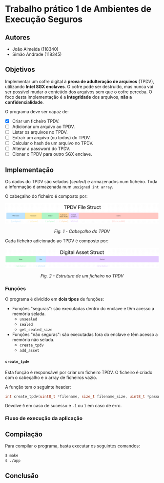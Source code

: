 # Trabalho prático 1 de Ambientes de Execução Seguros

## Autores
- João Almeida (118340)
- Simão Andrade (118345)

## Objetivos

Implementar um cofre digital à **prova de adulteração de arquivos** (TPDV), utilizando **Intel SGX enclaves**. O cofre pode ser destruído, mas nunca vai ser possível mudar o conteúdo dos arquivos sem que o cofre perceba. O foco desta implementação é a **integridade** dos arquivos, **não a confidencialidade**.

O programa deve ser capaz de:
- [x] Criar um ficheiro TPDV.
- [ ] Adicionar um arquivo ao TPDV.
- [ ] Listar os arquivos no TPDV.
- [ ] Extrair um arquivo (ou todos) do TPDV.
- [ ] Calcular o hash de um arquivo no TPDV.
- [ ] Alterar a password do TPDV.
- [ ] Clonar o TPDV para outro SGX enclave.

## Implementação

Os dados do TPDV são selados (*sealed*) e armazenados num ficheiro. Toda a informação é armazenada num `unsigned int array`.

O cabeçalho do ficheiro é composto por:

<p align="center">
  <img src="img/tpdv.png" alt="Cabeçalho do ficheiro TPDV" width="1200"/>
</p>
<p align="center">
  <i>Fig. 1 - Cabeçalho do TPDV</i>
</p>

Cada ficheiro adicionado ao TPDV é composto por:

<p align="center">
  <img src="img/asset.png" alt="Cabeçalho do ficheiro TPDV" width="1200"/>
</p>

<p align="center">
  <i>Fig. 2 - Estrutura de um ficheiro no TPDV</i>
</p>

### Funções

O programa é dividido em **dois tipos** de funções:
- Funções "seguras": são executadas dentro do enclave e têm acesso a memória selada.
  - `unsealed`
  - `sealed`
  - `get_sealed_size`
- Funções "não seguras": são executadas fora do enclave e têm acesso a memória não selada. 
  - `create_tpdv`
  - `add_asset`

#### `create_tpdv`

Esta função é responsável por criar um ficheiro TPDV. O ficheiro é criado com o cabeçalho e o array de ficheiros vazio.

A função tem o seguinte header:
```c
int create_tpdv(uint8_t *filename, size_t filename_size, uint8_t *password, size_t password_size, uint8_t *creator, size_t creator_size);
```

Devolve `0` em caso de sucesso e `-1` ou `1` em caso de erro.


### Fluxo de execução da aplicação

## Compilação

Para compilar o programa, basta executar os seguintes comandos:

```bash
$ make
$ ./app
```

## Conclusão

